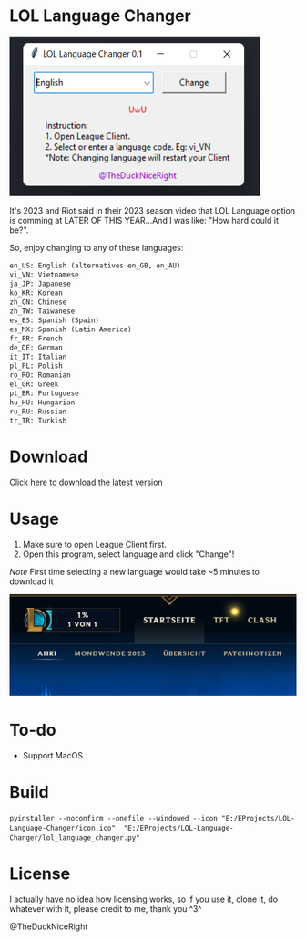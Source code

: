 # LOL Language Changer

![Screenshot](screenshot.png)

It's 2023 and Riot said in their 2023 season video that LOL Language option is comming at LATER OF THIS YEAR...And I was like: "How hard could it be?".

So, enjoy changing to any of these languages:

```text
en_US: English (alternatives en_GB, en_AU)
vi_VN: Vietnamese
ja_JP: Japanese
ko_KR: Korean
zh_CN: Chinese
zh_TW: Taiwanese
es_ES: Spanish (Spain)
es_MX: Spanish (Latin America)
fr_FR: French
de_DE: German
it_IT: Italian
pl_PL: Polish
ro_RO: Romanian
el_GR: Greek
pt_BR: Portuguese
hu_HU: Hungarian
ru_RU: Russian
tr_TR: Turkish
```

# Download

[Click here to download the latest version](https://github.com/ducviet321/LOL-Language-Changer/releases/latest/download/lol_language_changer.zip)

# Usage

1. Make sure to open League Client first.
2. Open this program, select language and click "Change"!

*Note* First time selecting a new language would take ~5 minutes to download it

![Downloading German Language Pack](german.png)

# To-do

- Support MacOS

# Build

`pyinstaller --noconfirm --onefile --windowed --icon "E:/EProjects/LOL-Language-Changer/icon.ico"  "E:/EProjects/LOL-Language-Changer/lol_language_changer.py"`

# License

I actually have no idea how licensing works, so if you use it, clone it, do whatever with it, please credit to me, thank you ^3^

@TheDuckNiceRight
